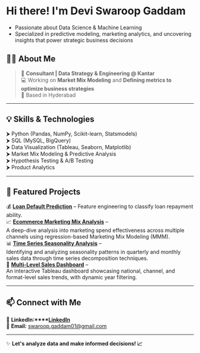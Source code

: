 # Hi there! I'm Devi Swaroop Gaddam  

* Passionate about Data Science & Machine Learning  
* Specialized in predictive modeling, marketing analytics, and uncovering insights that power strategic business decisions  

## 👨‍💻 About Me  
> 💼 **Consultant | Data Strategy & Engineering @ Kantar**   
> 💻 Working on **Market Mix Modeling** and **Defining metrics to optimize business strategies**  
> 📍 Based in Hyderabad    

---

## 💡 Skills & Technologies  
⮞ Python (Pandas, NumPy, Scikit-learn, Statsmodels)  
⮞ SQL (MySQL, BigQuery)  
⮞ Data Visualization (Tableau, Seaborn, Matplotlib)  
⮞ Market Mix Modeling & Predictive Analysis  
⮞ Hypothesis Testing & A/B Testing  
⮞ Product Analytics  

---

## 📌 Featured Projects  
💰 **[Loan Default Prediction](https://github.com/SwaroopGaddam/loan-feature-engineering)** – Feature engineering to classify loan repayment ability.  
📈 **[Ecommerce Marketing Mix Analysis](https://github.com/SwaroopGaddam/ecommerce-marketing-mix-analysis)** –  
  A deep-dive analysis into marketing spend effectiveness across multiple channels using regression-based Marketing Mix Modeling (MMM).  
 📊 **[Time Series Seasonality Analysis](https://github.com/SwaroopGaddam/time-series-seasonality)** –  
  Identifying and analyzing seasonality patterns in quarterly and monthly sales data through time series decomposition techniques.  
 🛒 **[Multi-Level Sales Dashboard](https://github.com/SwaroopGaddam/multi-level-sales-dashboard)** –  
  An interactive Tableau dashboard showcasing national, channel, and format-level sales trends, with dynamic year filtering.  

---

## 📫 Connect with Me  
🔗 **LinkedIn:****[LinkedIn](https://www.linkedin.com/in/swaroop-gaddam)**  
📩 **Email:** swaroop.gaddam01@gmail.com  

---

✨ **Let's analyze data and make informed decisions! 📈**  

<!---
SwaroopGaddam/SwaroopGaddam is a ✨ special ✨ repository because its `README.md` (this file) appears on your GitHub profile.
You can click the Preview link to take a look at your changes.
--->
